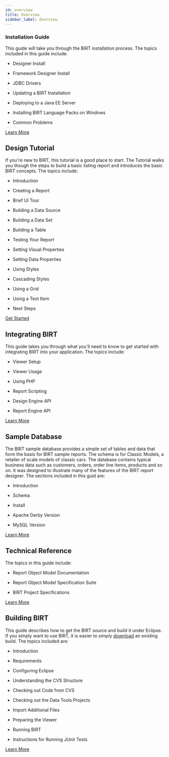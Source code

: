 ```yaml
---
id: overview
title: Overview
sidebar_label: Overview
---
```


### Installation Guide

This guide will take you through the BIRT installation process. The topics included in this guide include:

*   Designer Install

*   Framework Designer Install

*   JDBC Drivers

*   Updating a BIRT Installation

*   Deploying to a Java EE Server

*   Installing BIRT Language Packs on Windows

*   Common Problems

[Learn More](https://www.eclipse.org/birt/documentation/install.php)

## Design Tutorial

If you're new to BIRT, this tutorial is a good place to start.
The Tutorial walks you though the steps to build a basic listing report
and introduces the basic BIRT concepts. The topics include:

*   Introduction

*   Creating a Report

*   Brief UI Tour

*   Building a Data Source

*   Building a Data Set

*   Building a Table

*   Testing Your Report

*   Setting Visual Properties

*   Setting Data Properties

*   Using Styles

*   Cascading Styles

*   Using a Grid

*   Using a Text Item

*   Next Steps

[Get Started](https://www.eclipse.org/birt/documentation/tutorial/)

## Integrating BIRT

This guide takes you through what you'll need to know to get
started with integrating BIRT into your application. The topics include:

*   Viewer Setup

*   Viewer Usage

*   Using PHP

*   Report Scripting

*   Design Engine API

*   Report Engine API

[Learn More](https://www.eclipse.org/birt/documentation/integrating/)

## Sample Database

The BIRT sample database provides a simple set of tables and
data that form the basis for BIRT sample reports. The schema is for
Classic Models, a retailer of scale models of classic cars. The database
contains typical business data such as customers, orders, order line
items, products and so on. It was designed to illustrate many of the
features of the BIRT report designer. The sections included in this guid
are:

*   Introduction

*   Schema

*   Install

*   Apache Derby Version

*   MySQL Version

[Learn More](https://www.eclipse.org/birt/documentation/sample-database.php)

## Technical Reference

The topics in this guide include:

*   Report Object Model Documentation

*   Report Object Model Specification Suite

*   BIRT Project Specifications

[Learn More](https://www.eclipse.org/birt/documentation/reference.php)

## Building BIRT

This guide describes how to get the BIRT source and build it
under Eclipse. If you simply want to use BIRT, it is easier to simply [download](http://download.eclipse.org/birt/downloads) an existing build. The topics included are:

*   Introduction

*   Requirements

*   Configuring Eclipse

*   Understanding the CVS Structure

*   Checking out Code from CVS

*   Checking out the Data Tools Projects

*   Import Additional Files

*   Preparing the Viewer

*   Running BIRT

*   Instructions for Running JUnit Tests

[Learn More](https://www.eclipse.org/birt/documentation/building-birt.php)

